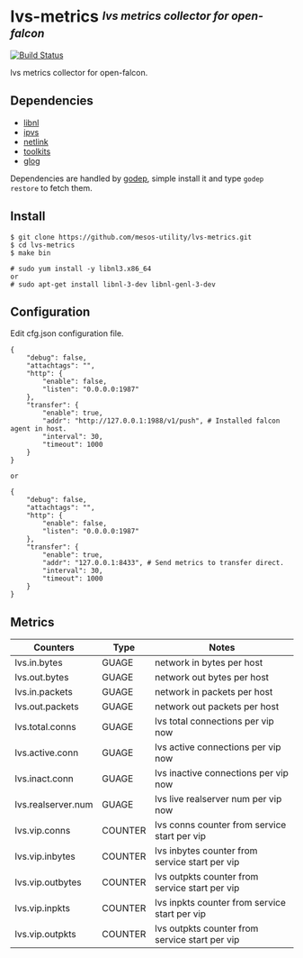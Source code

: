 # **lvs-metrics** <sup><sub>_lvs metrics collector for open-falcon_</sub></sup>
[![Build Status](https://travis-ci.org/mesos-utility/lvs-metrics.svg?branch=master)](https://travis-ci.org/mesos-utility/lvs-metrics)

lvs metrics collector for open-falcon.

## Dependencies

* [libnl][]
* [ipvs][]
* [netlink][]
* [toolkits][]
* [glog][]

Dependencies are handled by [godep][], simple install it and type `godep restore` to fetch them.

## Install

```console
$ git clone https://github.com/mesos-utility/lvs-metrics.git
$ cd lvs-metrics
$ make bin
```

```console
# sudo yum install -y libnl3.x86_64
or
# sudo apt-get install libnl-3-dev libnl-genl-3-dev
```

## Configuration

Edit cfg.json configuration file.

```console
{
    "debug": false,
    "attachtags": "",
    "http": {
        "enable": false,
        "listen": "0.0.0.0:1987"
    },
    "transfer": {
        "enable": true,
        "addr": "http://127.0.0.1:1988/v1/push", # Installed falcon agent in host.
        "interval": 30,
        "timeout": 1000
    }
}

or

{
    "debug": false,
    "attachtags": "",
    "http": {
        "enable": false,
        "listen": "0.0.0.0:1987"
    },
    "transfer": {
        "enable": true,
        "addr": "127.0.0.1:8433", # Send metrics to transfer direct.
        "interval": 30,
        "timeout": 1000
    }
}
```



## Metrics

| Counters | Type | Notes |
|-----|-----|-----|
| lvs.in.bytes | GUAGE | network in bytes per host |
| lvs.out.bytes | GUAGE | network out bytes per host |
| lvs.in.packets | GUAGE | network in packets per host |
| lvs.out.packets | GUAGE | network out packets per host |
| lvs.total.conns | GUAGE | lvs total connections per vip now |
| lvs.active.conn | GUAGE | lvs active connections per vip now |
| lvs.inact.conn | GUAGE | lvs inactive connections per vip now |
| lvs.realserver.num | GUAGE | lvs live realserver num per vip now |
| lvs.vip.conns | COUNTER | lvs conns counter from service start per vip |
| lvs.vip.inbytes | COUNTER | lvs inbytes counter from service start per vip |
| lvs.vip.outbytes | COUNTER | lvs outpkts counter from service start per vip |
| lvs.vip.inpkts | COUNTER | lvs inpkts counter from service start per vip |
| lvs.vip.outpkts | COUNTER | lvs outpkts counter from service start per vip |


[libnl]: https://www.infradead.org/~tgr/libnl
[ipvs]: https://github.com/google/seesaw/ipvs
[netlink]: https://github.com/google/seesaw/netlink
[toolkits]: https://github.com/toolkits
[glog]: https://github.com/golang/glog
[godep]: https://github.com/tools/godep
